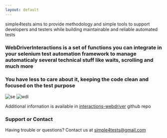 ```yaml
---
layout: default
---
```


simple4tests aims to provide methodology and simple tools to support developers and testers while building maintainable and reliable automated tests

### WebDriverInteractions is a set of functions you can integrate in your selenium test automation framework to manage automaticaly several technical stuff like waits, scrolling and much more

### You have less to care about it, keeping the code clean and focused on the test purpose

![se](https://simple4tests.github.io/interactions-webdriver/assets/images/01_se.png)
![wdi](https://simple4tests.github.io/interactions-webdriver/assets/images/01_wdi.png)

Additional infornation is available in [interactions-webdriver](https://github.com/simple4tests/interactions-webdriver) github repo

### Support or Contact
Having trouble or questions? Contact us at simple4tests@gmail.com
